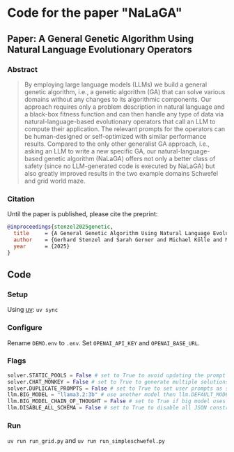 # Code for the paper "NaLaGA"

## Paper: A General Genetic Algorithm Using Natural Language Evolutionary Operators
### Abstract

> By employing large language models (LLMs) we build a general genetic algorithm, i.e., a genetic algorithm (GA) that can solve various domains without any changes to its algorithmic components. Our approach requires only a problem description in natural language and a black-box fitness function and can then handle any type of data via natural-language-based evolutionary operators that call an LLM to compute their application. The relevant prompts for the operators can be human-designed or self-optimized with similar performance results. Compared to the only other generalist GA approach, i.e., asking an LLM to write a new specific GA, our natural-language-based genetic algorithm (NaLaGA) offers not only a better class of safety (since no LLM-generated code is executed by NaLaGA) but also greatly improved results in the two example domains Schwefel and grid world maze.


### Citation
Until the paper is published, please cite the preprint:
```bibtex
@inproceedings{stenzel2025genetic,
  title     = {A General Genetic Algorithm Using Natural Language Evolutionary Operators},
  author    = {Gerhard Stenzel and Sarah Gerner and Michael Kölle and Maximilian Zorn and Thomas Gabor},
  year      = {2025}
}
``` 

## Code

### Setup
Using [uv](https://docs.astral.sh/uv/getting-started/installation/): `uv sync`

### Configure
Rename `DEMO.env` to `.env`. Set `OPENAI_API_KEY` and `OPENAI_BASE_URL`.

### Flags
```python
solver.STATIC_POOLS = False # set to True to avoid updating the prompt pools
solver.CHAT_MONKEY = False # set to True to generate multiple solutions, and use an LLM to rank it to find the best.
solver.DUPLICATE_PROMPTS = False # set to True to set user prompts as same as system prompts
llm.BIG_MODEL = "llama3.2:3b" # use another model then llm.DEFAULT_MODEL
llm.BIG_MODEL_CHAIN_OF_THOUGHT = False # set to True if big model uses CoT (like QwQ or cogito)
llm.DISABLE_ALL_SCHEMA = False # set to True to disable all JSON constraints
```

### Run
`uv run run_grid.py` and `uv run run_simpleschwefel.py`

